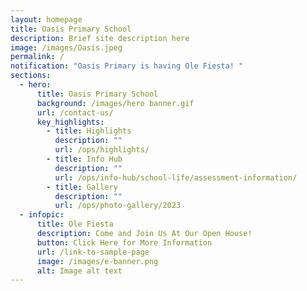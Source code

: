 ```yaml
---
layout: homepage
title: Oasis Primary School
description: Brief site description here
image: /images/Oasis.jpeg
permalink: /
notification: "Oasis Primary is having Ole Fiesta! "
sections:
  - hero:
      title: Oasis Primary School
      background: /images/hero banner.gif
      url: /contact-us/
      key_highlights:
        - title: Highlights
          description: ""
          url: /ops/highlights/
        - title: Info Hub
          description: ""
          url: /ops/info-hub/school-life/assessment-information/
        - title: Gallery
          description: ""
          url: /ops/photo-gallery/2023
  - infopic:
      title: Ole Fiesta
      description: Come and Join Us At Our Open House!
      button: Click Here for More Information
      url: /link-to-sample-page
      image: /images/e-banner.png
      alt: Image alt text
---
```

